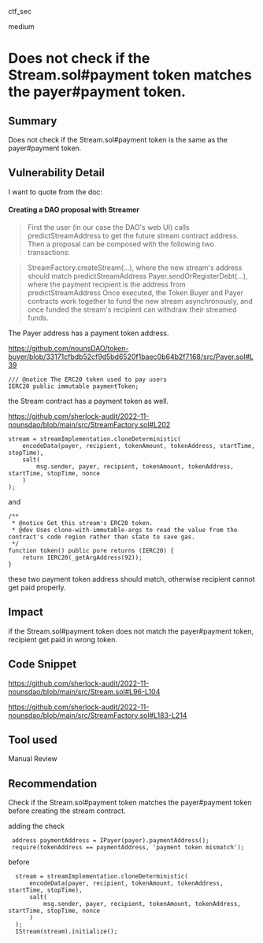 ctf_sec

medium

# Does not check if the Stream.sol#payment token matches the payer#payment token.

## Summary

Does not check if the Stream.sol#payment token is the same as the payer#payment token.

## Vulnerability Detail

I want to quote from the doc:

#### Creating a DAO proposal with Streamer

> First the user (in our case the DAO's web UI) calls predictStreamAddress to get the future stream contract address.
Then a proposal can be composed with the following two transactions:

> StreamFactory.createStream(...), where the new stream's address should match predictStreamAddress
Payer.sendOrRegisterDebt(...), where the payment recipient is the address from predictStreamAddress
Once executed, the Token Buyer and Payer contracts work together to fund the new stream asynchronously, and once funded the stream's recipient can withdraw their streamed funds.

The Payer address has a payment token address.

https://github.com/nounsDAO/token-buyer/blob/33171cfbdb52cf9d5bd6520f1baec0b64b2f7168/src/Payer.sol#L39

```solidity
/// @notice The ERC20 token used to pay users
IERC20 public immutable paymentToken;
```

the Stream contract has a payment token as well.

https://github.com/sherlock-audit/2022-11-nounsdao/blob/main/src/StreamFactory.sol#L202

```solidity
stream = streamImplementation.cloneDeterministic(
    encodeData(payer, recipient, tokenAmount, tokenAddress, startTime, stopTime),
    salt(
        msg.sender, payer, recipient, tokenAmount, tokenAddress, startTime, stopTime, nonce
    )
);
```

and

```solidity
/**
 * @notice Get this stream's ERC20 token.
 * @dev Uses clone-with-immutable-args to read the value from the contract's code region rather than state to save gas.
 */
function token() public pure returns (IERC20) {
    return IERC20(_getArgAddress(92));
}
```

these two payment token address should match, otherwise recipient cannot get paid properly.

## Impact

if the Stream.sol#payment token does not match the payer#payment token, recipient get paid in wrong token.

## Code Snippet

https://github.com/sherlock-audit/2022-11-nounsdao/blob/main/src/Stream.sol#L96-L104

https://github.com/sherlock-audit/2022-11-nounsdao/blob/main/src/StreamFactory.sol#L183-L214

## Tool used

Manual Review

## Recommendation

Check if the Stream.sol#payment token matches the payer#payment token before creating the stream contract.

adding the check

```solidity
 address paymentAddress = IPayer(payer).paymentAddress();
 require(tokenAddress == paymentAddress, 'payment token mismatch');
```

before

```solidity
  stream = streamImplementation.cloneDeterministic(
      encodeData(payer, recipient, tokenAmount, tokenAddress, startTime, stopTime),
      salt(
          msg.sender, payer, recipient, tokenAmount, tokenAddress, startTime, stopTime, nonce
      )
  );
  IStream(stream).initialize();
```

